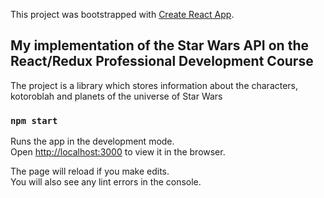 This project was bootstrapped with [Create React App](https://github.com/facebook/create-react-app).

## My implementation of the Star Wars API on the React/Redux Professional Development Course

The project is a library which stores information 
about the characters, kotoroblah and planets of the universe of Star Wars


### `npm start`

Runs the app in the development mode.<br />
Open [http://localhost:3000](http://localhost:3000) to view it in the browser.

The page will reload if you make edits.<br />
You will also see any lint errors in the console.
